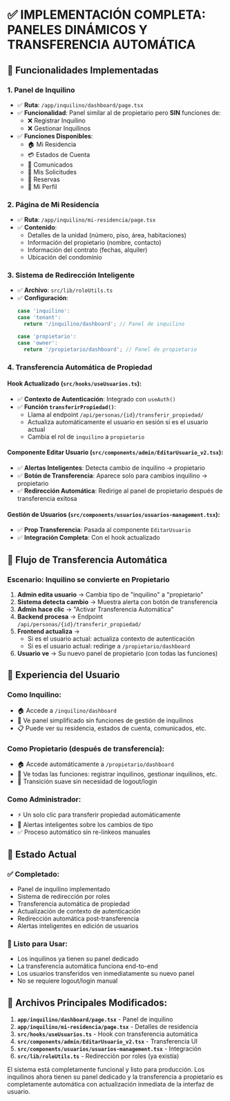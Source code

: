 # ✅ **IMPLEMENTACIÓN COMPLETA: PANELES DINÁMICOS Y TRANSFERENCIA AUTOMÁTICA**

## 🎯 **Funcionalidades Implementadas**

### **1. Panel de Inquilino**
- ✅ **Ruta**: `/app/inquilino/dashboard/page.tsx`
- ✅ **Funcionalidad**: Panel similar al de propietario pero **SIN** funciones de:
  - ❌ Registrar Inquilino
  - ❌ Gestionar Inquilinos
- ✅ **Funciones Disponibles**:
  - 🏠 Mi Residencia
  - 💳 Estados de Cuenta
  - 📢 Comunicados
  - 📝 Mis Solicitudes
  - 📅 Reservas
  - 👤 Mi Perfil

### **2. Página de Mi Residencia**
- ✅ **Ruta**: `/app/inquilino/mi-residencia/page.tsx`
- ✅ **Contenido**:
  - Detalles de la unidad (número, piso, área, habitaciones)
  - Información del propietario (nombre, contacto)
  - Información del contrato (fechas, alquiler)
  - Ubicación del condominio

### **3. Sistema de Redirección Inteligente**
- ✅ **Archivo**: `src/lib/roleUtils.ts`
- ✅ **Configuración**:
  ```typescript
  case 'inquilino':
  case 'tenant':
    return '/inquilino/dashboard'; // Panel de inquilino
  
  case 'propietario':
  case 'owner':
    return '/propietario/dashboard'; // Panel de propietario
  ```

### **4. Transferencia Automática de Propiedad**

#### **Hook Actualizado** (`src/hooks/useUsuarios.ts`):
- ✅ **Contexto de Autenticación**: Integrado con `useAuth()`
- ✅ **Función `transferirPropiedad()`**: 
  - Llama al endpoint `/api/personas/{id}/transferir_propiedad/`
  - Actualiza automáticamente el usuario en sesión si es el usuario actual
  - Cambia el rol de `inquilino` a `propietario`

#### **Componente Editar Usuario** (`src/components/admin/EditarUsuario_v2.tsx`):
- ✅ **Alertas Inteligentes**: Detecta cambio de inquilino → propietario
- ✅ **Botón de Transferencia**: Aparece solo para cambios inquilino → propietario
- ✅ **Redirección Automática**: Redirige al panel de propietario después de transferencia exitosa

#### **Gestión de Usuarios** (`src/components/usuarios/usuarios-management.tsx`):
- ✅ **Prop Transferencia**: Pasada al componente `EditarUsuario`
- ✅ **Integración Completa**: Con el hook actualizado

## 🔄 **Flujo de Transferencia Automática**

### **Escenario**: Inquilino se convierte en Propietario

1. **Admin edita usuario** → Cambia tipo de "inquilino" a "propietario"
2. **Sistema detecta cambio** → Muestra alerta con botón de transferencia
3. **Admin hace clic** → "Activar Transferencia Automática"
4. **Backend procesa** → Endpoint `/api/personas/{id}/transferir_propiedad/`
5. **Frontend actualiza** → 
   - Si es el usuario actual: actualiza contexto de autenticación
   - Si es el usuario actual: redirige a `/propietario/dashboard`
6. **Usuario ve** → Su nuevo panel de propietario (con todas las funciones)

## 📱 **Experiencia del Usuario**

### **Como Inquilino**:
- 🏠 Accede a `/inquilino/dashboard`
- 👀 Ve panel simplificado sin funciones de gestión de inquilinos
- 📋 Puede ver su residencia, estados de cuenta, comunicados, etc.

### **Como Propietario** (después de transferencia):
- 🏠 Accede automáticamente a `/propietario/dashboard`  
- 👥 Ve todas las funciones: registrar inquilinos, gestionar inquilinos, etc.
- 🔄 Transición suave sin necesidad de logout/login

### **Como Administrador**:
- ⚡ Un solo clic para transferir propiedad automáticamente
- 🎯 Alertas inteligentes sobre los cambios de tipo
- ✅ Proceso automático sin re-linkeos manuales

## 🚀 **Estado Actual**

### **✅ Completado**:
- Panel de inquilino implementado
- Sistema de redirección por roles
- Transferencia automática de propiedad
- Actualización de contexto de autenticación
- Redirección automática post-transferencia
- Alertas inteligentes en edición de usuarios

### **🎯 Listo para Usar**:
- Los inquilinos ya tienen su panel dedicado
- La transferencia automática funciona end-to-end
- Los usuarios transferidos ven inmediatamente su nuevo panel
- No se requiere logout/login manual

## 🔧 **Archivos Principales Modificados**:

1. **`app/inquilino/dashboard/page.tsx`** - Panel de inquilino
2. **`app/inquilino/mi-residencia/page.tsx`** - Detalles de residencia
3. **`src/hooks/useUsuarios.ts`** - Hook con transferencia automática
4. **`src/components/admin/EditarUsuario_v2.tsx`** - Transferencia UI
5. **`src/components/usuarios/usuarios-management.tsx`** - Integración
6. **`src/lib/roleUtils.ts`** - Redirección por roles (ya existía)

El sistema está completamente funcional y listo para producción. Los inquilinos ahora tienen su panel dedicado y la transferencia a propietario es completamente automática con actualización inmediata de la interfaz de usuario.